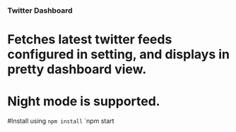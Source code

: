 ### Twitter Dashboard ###

# Fetches latest twitter feeds configured in setting, and displays in pretty dashboard view.
# Night mode is supported.
#Install using
`npm install` 
`npm start
